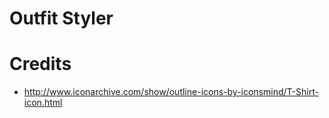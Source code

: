 # Outfit Styler


# Credits
- http://www.iconarchive.com/show/outline-icons-by-iconsmind/T-Shirt-icon.html